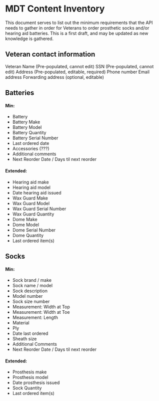 # MDT Content Inventory
This document serves to list out the minimum requirements that the API needs to gather in order for Veterans to order prosthetic socks and/or hearing aid batteries. 
This is a first draft, and may be updated as new knowledge is gathered.  

## Veteran contact information
Veteran Name  (Pre-populated, cannot edit)
SSN (Pre-populated, cannot edit)
Address (Pre-populated, editable, required)
Phone number
Email address
Forwarding address (optional, editable)

## Batteries
#### Min:
- Battery
- Battery Make
- Battery Model
- Battery Quantity
- Battery Serial Number 
- Last ordered date
- Accessories (???)
- Additional comments
- Next Reorder Date / Days til next reorder

#### Extended:
- Hearing aid make
- Hearing aid model
- Date hearing aid issued
- Wax Guard Make
- Wax Guard Model
- Wax Guard Serial Number
- Wax Guard Quantity
- Dome Make
- Dome Model
- Dome Serial Number
- Dome Quantity
- Last ordered item(s)

## Socks 
#### Min:
- Sock brand / make
- Sock name / model
- Sock description
- Model number
- Sock size number
- Measurement: Width at Top
- Measurement: Width at Toe
- Measurement: Length
- Material
- Ply
- Date last ordered
- Sheath size
- Additional Comments
- Next Reorder Date / Days til next reorder

#### Extended:
- Prosthesis make
- Prosthesis model
- Date prosthesis issued
- Sock Quantity
- Last ordered item(s)

